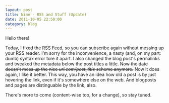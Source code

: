 ```yaml
---
layout: post
title: Nine - RSS and Stuff (Update)
date: 2011-10-05 22:50:00
category: blog
---
```

Hello there!

Today, I fixed the [RSS Feed](http://feeds.feedburner.com/timmschoof), so you can subscribe again without messing up your RSS reader. I'm sorry for the inconvenience, a nasty (and, on my part: dumb) syntax error tore it apart. I also changed the blog post's permalinks  and tweaked the metadata below the post titles a little. <s>Now the date doesn't mess up the nice *url.com/post_title* scheme anymore.</s> Now it does again, I like it better. This way, you have an idea how old a post is by just hovering the link, even if it's somewhere else on the web. And blogposts and pages are distinguable by the link, also.

There's more to come (content-wise too, for a change), so stay tuned. 
